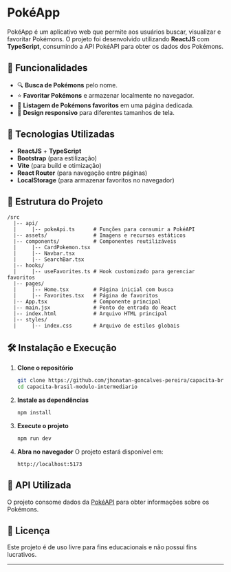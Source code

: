 # PokéApp

PokéApp é um aplicativo web que permite aos usuários buscar, visualizar e favoritar Pokémons. O projeto foi desenvolvido utilizando **ReactJS** com **TypeScript**, consumindo a API PokéAPI para obter os dados dos Pokémons.

## 📌 Funcionalidades
- 🔍 **Busca de Pokémons** pelo nome.
- ⭐ **Favoritar Pokémons** e armazenar localmente no navegador.
- 📜 **Listagem de Pokémons favoritos** em uma página dedicada.
- 📱 **Design responsivo** para diferentes tamanhos de tela.

## 🚀 Tecnologias Utilizadas
- **ReactJS** + **TypeScript**
- **Bootstrap** (para estilização)
- **Vite** (para build e otimização)
- **React Router** (para navegação entre páginas)
- **LocalStorage** (para armazenar favoritos no navegador)

## 📂 Estrutura do Projeto

```
/src
  |-- api/
  |     |-- pokeApi.ts      # Funções para consumir a PokéAPI
  |-- assets/               # Imagens e recursos estáticos
  |-- components/           # Componentes reutilizáveis
  |     |-- CardPokemon.tsx
  |     |-- Navbar.tsx
  |     |-- SearchBar.tsx
  |-- hooks/
  |     |-- useFavorites.ts # Hook customizado para gerenciar favoritos
  |-- pages/
  |     |-- Home.tsx        # Página inicial com busca
  |     |-- Favorites.tsx   # Página de favoritos
  |-- App.tsx               # Componente principal
  |-- main.jsx              # Ponto de entrada do React
  |-- index.html            # Arquivo HTML principal
  |-- styles/
  |     |-- index.css       # Arquivo de estilos globais
```

## 🛠️ Instalação e Execução

1. **Clone o repositório**
   ```bash
   git clone https://github.com/jhonatan-goncalves-pereira/capacita-brasil-modulo-intermediario.git
   cd capacita-brasil-modulo-intermediario
   ```

2. **Instale as dependências**
   ```bash
   npm install
   ```

3. **Execute o projeto**
   ```bash
   npm run dev
   ```

4. **Abra no navegador**
   O projeto estará disponível em:
   ```
   http://localhost:5173
   ```

## 🔗 API Utilizada
O projeto consome dados da [PokéAPI](https://pokeapi.co/) para obter informações sobre os Pokémons.

## 📜 Licença
Este projeto é de uso livre para fins educacionais e não possui fins lucrativos.

---

